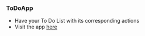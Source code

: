 ### ToDoApp
- Have your To Do List with its corresponding actions
- Visit the app [here](https://fabriceumuhire.github.io/ToDoApp/)
